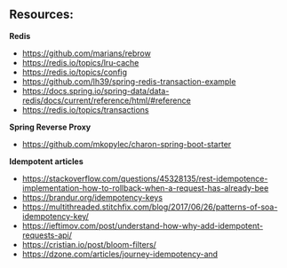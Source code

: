 ## Resources:

**Redis**
* https://github.com/marians/rebrow
* https://redis.io/topics/lru-cache
* https://redis.io/topics/config
* https://github.com/lh39/spring-redis-transaction-example 
* https://docs.spring.io/spring-data/data-redis/docs/current/reference/html/#reference
* https://redis.io/topics/transactions

**Spring Reverse Proxy**
* https://github.com/mkopylec/charon-spring-boot-starter

**Idempotent articles**
* https://stackoverflow.com/questions/45328135/rest-idempotence-implementation-how-to-rollback-when-a-request-has-already-bee
* https://brandur.org/idempotency-keys
* https://multithreaded.stitchfix.com/blog/2017/06/26/patterns-of-soa-idempotency-key/
* https://ieftimov.com/post/understand-how-why-add-idempotent-requests-api/
* https://cristian.io/post/bloom-filters/
* https://dzone.com/articles/journey-idempotency-and

